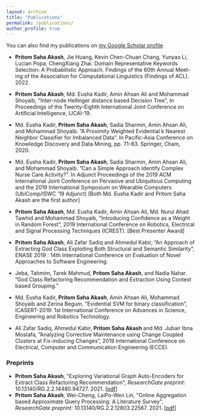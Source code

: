 ```yaml
---
layout: archive
title: "Publications"
permalink: /publications/
author_profile: true
---
```


You can also find my publications on [my Google Scholar profile](https://scholar.google.com/citations?user=mBDDbmEAAAAJ)

* **Pritom Saha Akash**, Jie Huang, Kevin Chen-Chuan Chang, Yunyao Li, Lucian Popa, ChengXiang Zhai. Domain Representative Keywords Selection: A Probabilistic Approach. Findings of the 60th Annual Meet- ing of the Association for Computational Linguistics (Findings of ACL). 2022.

* **Pritom Saha Akash**, Md. Eusha Kadir, Amin Ahsan Ali and Mohammad Shoyaib, ”Inter-node Hellinger distance based Decision Tree”, In Proceedings of the Twenty-Eighth International Joint Conference on Artificial Intelligence, IJCAI-19.
* Md. Eusha Kadir, **Pritom Saha Akash**, Sadia Sharmin, Amin Ahsan Ali, and Mohammad Shoyaib. ”A Proximity Weighted Evidential k Nearest Neighbor Classifier for Imbalanced Data”. In Pacific-Asia Conference on Knowledge Discovery and Data Mining, pp. 71-83. Springer, Cham, 2020.
* Md. Eusha Kadir, **Pritom Saha Akash**, Sadia Sharmin, Amin Ahsan Ali, and Mohammad Shoyaib. ”Can a Simple Approach Identify Complex Nurse Care Activity?”. In Adjunct Proceedings of the 2019 ACM International Joint Conference on Pervasive and Ubiquitous Computing and the 2019 International Symposium on Wearable Computers (UbiComp/ISWC ’19 Adjunct) [Both Md. Eusha Kadir and Pritom Saha Akash are the first author]
* **Pritom Saha Akash**, Md. Eusha Kadir, Amin Ahsan Ali, Md. Nurul Ahad Tawhid and Mohammad Shoyaib, ”Introducing Confidence as a Weight in Random Forest”, 2019 International Conference on Robotics, Electrical and Signal Processing Techniques (ICREST). [Best Presenter Award]
* **Pritom Saha Akash**, Ali Zafar Sadiq and Ahmedul Kabir, ”An Approach of Extracting God Class Exploiting Both Structural and Semantic Similarity”, ENASE 2019 : 14th International Conference on Evaluation of Novel Approaches to Software Engineering.
* Jeba, Tahmim, Tarek Mahmud, **Pritom Saha Akash**, and Nadia Nahar. ”God Class Refactoring Recommendation and Extraction Using Context based Grouping.”
* Md. Eusha Kadir, **Pritom Saha Akash**, Amin Ahsan Ali, Mohammad Shoyaib and Zerina Begum, ”Evidential SVM for binary classification”, ICASERT-2019: 1st International Conference on Advances in Science, Engineering and Robotics Technology.
* Ali Zafar Sadiq, Ahmedul Kabir, **Pritom Saha Akash** and Md. Jubair Ibna Mostafa, ”Analyzing Corrective Maintenance using Change Coupled Clusters at Fix-inducing Changes”, 2019 International Conference on Electrical, Computer and Communication Engineering (ECCE).



### Preprints
* **Pritom Saha Akash**, "Exploring Variational Graph Auto-Encoders for Extract Class Refactoring Recommendation", _ResearchGate preprint:_ 10.13140/RG.2.2.14480.94727. 2021. [[pdf](https://www.researchgate.net/publication/357163809_Exploring_Variational_Graph_Auto-Encoders_for_Extract_Class_Refactoring_Recommendation)]
* **Pritom Saha Akash**, Wei-Cheng, LaiPo-Wen Lin, "Online Aggregation based Approximate Query Processing: A Literature Survey", _ResearchGate preprint:_ 10.13140/RG.2.2.12803.22567. 2021. [[pdf](https://www.researchgate.net/publication/357164198_Online_Aggregation_based_Approximate_Query_Processing_A_Literature_Survey)]

